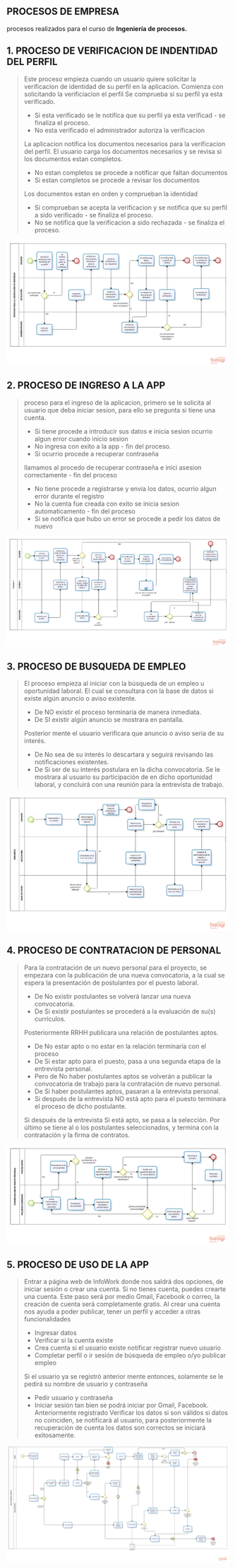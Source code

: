 ## PROCESOS DE EMPRESA
procesos realizados para el curso de **Ingeniería de procesos.**


## 1. PROCESO DE VERIFICACION DE INDENTIDAD DEL PERFIL
> Este proceso empieza cuando un usuario quiere solicitar la verificacion de identidad de su perfil en la aplicacion.
> Comienza con solicitando la verificiacion el perfil
> Se comprueba si su perfil ya esta verificado.
> - Si esta verificado se le notifica que su perfil ya esta verificad - se finaliza el proceso.
> - No esta verificado el administrador autoriza la verificacion
> 
> La aplicacion notifica los documentos necesarios para la verificacion del perfil.
> El usuario carga los documentos necesarios y se revisa si los documentos estan completos.
> - No estan completos se procede a notificar que faltan documentos
> - Si estan completos se procede a revisar los documentos
> 
> Los documentos estan en orden y comprueban la identidad
> - Si comprueban se acepta la verificacion y se notifica que su perfil a sido verificado - se finaliza el proceso.
> - No se notifica que la verificacion a sido rechazada - se finaliza el proceso.

![imagen el primer proceso](./1.proceso-verificacion-del-perfil.png)


## 2. PROCESO DE INGRESO A LA APP
> proceso para el ingreso de la aplicacion, primero se le solicita al usuario que deba iniciar sesion, para ello se pregunta si tiene una cuenta.
> - Si tiene procede a introducir sus datos e inicia sesion
> ocurrio algun error cuando inicio sesion
> - No ingresa con exito a la app - fin del proceso.
> - Si ocurrio procede a recuperar contraseña
> 
> llamamos al procedo de recuperar contraseña e inici asesion correctamente - fin del proceso
> - No tiene procede a registrarse y envia los datos, ocurrio algun error durante el registro
> - No la cuenta fue creada con exito se inicia sesion automaticamento - fin del proceso
> - Si se notifica que hubo un error se procede a pedir los datos de nuevo

![imagen del segundo proceso](./2.proceso-de-ingreso.png)


## 3. PROCESO DE BUSQUEDA DE EMPLEO

> El proceso empieza al iniciar con la búsqueda de un empleo u oportunidad laboral. El cual se consultara con la base de datos si existe algún anuncio o aviso existente.
> - De NO existir el proceso terminaría de manera inmediata.
> - De SI existir algún anuncio se mostrara en pantalla.
> 
> Posterior mente el usuario verificara que anuncio o aviso seria de su interés.
> - De No sea de su interés lo descartara y seguirá revisando las notificaciones existentes.
> - De Si ser de su interés postulara en la dicha convocatoria.
Se le mostrara al usuario su participación de en dicho oportunidad laboral, y concluirá con una reunión para la entrevista de trabajo.


![imagen del tercer proceso](./3.proceso-busqueda-empleo.png)


## 4. PROCESO DE CONTRATACION DE PERSONAL

> Para la contratación de un nuevo personal para el proyecto, se empezara con la publicación de una nueva convocatoria, a la cual se espera la presentación de postulantes por el puesto laboral.
> - De No existir postulantes se volverá lanzar una nueva convocatoria.
> - De Si existir postulantes se procederá a la evaluación de su(s) currículos.
> 
> Posteriormente RRHH publicara una relación de postulantes aptos. 
> - De No estar apto o no estar en la relación terminaría con el proceso
> - De Si estar apto para el puesto, pasa a una segunda etapa de la entrevista personal.
> - Pero de No haber postulantes aptos se volverán a publicar la convocatoria de trabajo para la contratación de nuevo personal.
> - De Si haber postulantes aptos, pasaran a la entrevista personal.
> - Si después de la entrevista NO está apto para el puesto terminara el proceso de dicho postulante.
> 
> Si después de la entrevista Si está apto, se pasa a la selección.
Por último se tiene al o los postulantes seleccionados, y termina con la contratación y la firma de contratos.

![imagen del cuarto proceso](./4.proceso-contratacion-de-personal.png)


## 5. PROCESO DE USO DE LA APP

> Entrar a página web de InfoWork donde nos saldrá dos opciones, de iniciar sesión o crear una cuenta.
> Si no tienes cuenta, puedes crearte una cuenta. Este paso será por medio Gmail, Facebook o correo, la creación de cuenta será completamente gratis. Al crear una cuenta nos ayuda a poder publicar, tener un perfil y acceder a otras funcionalidades
> -	Ingresar datos
> -	Verificar si la cuenta existe
> -	Crea cuenta si el usuario existe notificar registrar nuevo usuario
> -	Completar perfil o ir sesión de búsqueda de empleo o/yo publicar empleo
> 
> Si el usuario ya se registró anterior mente entonces, solamente se le pedirá su nombre de usuario y contraseña
> -	Pedir usuario y contraseña
> -	Iniciar sesión tan bien se podrá iniciar por Gmail, Facebook.
> Anteriormente registrado
> Verificar los datos si son válidos si datos no coinciden, se notificará al usuario, para posteriormente la recuperación de cuenta los datos son correctos se iniciará exitosamente.

![imagen del quinto proceso](./5.proceso-uso-de-la-app.png)